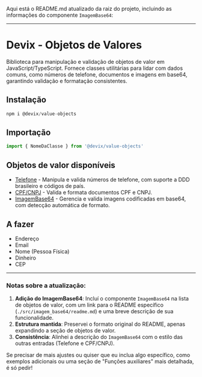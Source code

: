 Aqui está o README.md atualizado da raiz do projeto, incluindo as informações do componente `ImagemBase64`:

---

# Devix - Objetos de Valores

Biblioteca para manipulação e validação de objetos de valor em JavaScript/TypeScript. Fornece classes utilitárias para lidar com dados comuns, como números de telefone, documentos e imagens em base64, garantindo validação e formatação consistentes.

## Instalação

```js
npm i @devix/value-objects
```

## Importação

```js
import { NomeDaClasse } from '@devix/value-objects'
```

## Objetos de valor disponíveis

- <a href="./src/telefone/readme.md">Telefone</a> - Manipula e valida números de telefone, com suporte a DDD brasileiro e códigos de país.
- <a href="./src/cpf_cnpj/readme.md">CPF/CNPJ</a> - Valida e formata documentos CPF e CNPJ.
- <a href="./src/imagem_base64/readme.md">ImagemBase64</a> - Gerencia e valida imagens codificadas em base64, com detecção automática de formato.

## A fazer

- Endereço
- Email
- Nome (Pessoa Física)
- Dinheiro
- CEP

---

### Notas sobre a atualização:
1. **Adição do ImagemBase64**: Incluí o componente `ImagemBase64` na lista de objetos de valor, com um link para o README específico (`./src/imagem_base64/readme.md`) e uma breve descrição de sua funcionalidade.
2. **Estrutura mantida**: Preservei o formato original do README, apenas expandindo a seção de objetos de valor.
3. **Consistência**: Alinhei a descrição do `ImagemBase64` com o estilo das outras entradas (Telefone e CPF/CNPJ).

Se precisar de mais ajustes ou quiser que eu inclua algo específico, como exemplos adicionais ou uma seção de "Funções auxiliares" mais detalhada, é só pedir!